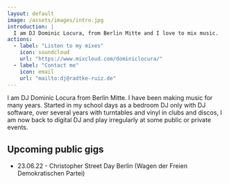 ```yaml
---
layout: default
image: /assets/images/intro.jpg
introduction: |
  I am DJ Dominic Locura, from Berlin Mitte and I love to mix music.
actions:
  - label: "Listen to my mixes"
    icon: soundcloud
    url: "https://www.mixcloud.com/dominiclocura/"
  - label: "Contact me"
    icon: email
    url: "mailto:dj@radtke-ruiz.de"
---
```


I am DJ Dominic Locura from Berlin Mitte. I have been making music for many years. Started in my school days as a bedroom DJ only with DJ software, over several years with turntables and vinyl in clubs and discos, I am now back to digital DJ and play irregularly at some public or private events.

## Upcoming public gigs

* 23.06.22 - Christopher Street Day Berlin (Wagen der Freien Demokratischen Partei)
